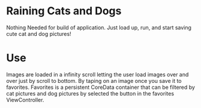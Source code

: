 # Raining Cats and Dogs
 Nothing Needed for build of application. Just load up, run, and start saving cute cat and dog pictures!
 
# Use
Images are loaded in a infinity scroll letting the user load images over and over just by scroll to bottom. By taping on an
image once you save it to favorites. Favorites is a persistent CoreData container that can be filtered by cat pictures and dog
pictures by selected the button in the favorites ViewController.
 
